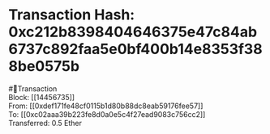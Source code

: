 
Transaction Hash: 0xc212b8398404646375e47c84ab6737c892faa5e0bf400b14e8353f388be0575b
====================================================================================
  
#💸Transaction  
Block: [[14456735]]  
From: [[0xdef171fe48cf0115b1d80b88dc8eab59176fee57]]  
To: [[0xc02aaa39b223fe8d0a0e5c4f27ead9083c756cc2]]  
Transferred: 0.5 Ether
